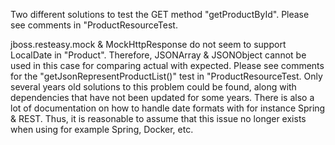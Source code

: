 Two different solutions to test the GET method "getProductById".
Please see comments in "ProductResourceTest.

jboss.resteasy.mock & MockHttpResponse do not seem to support LocalDate in "Product". 
Therefore, JSONArray & JSONObject cannot be used in this case for comparing actual
with expected. Please see comments for the "getJsonRepresentProductList()" test in 
"ProductResourceTest. 
Only several years old solutions to this problem could be found, along with dependencies 
that have not been updated for some years. There is also a lot of documentation on how 
to handle date formats with for instance Spring & REST. Thus, it is reasonable to 
assume that this issue no longer exists when using for example Spring, Docker, etc. 
